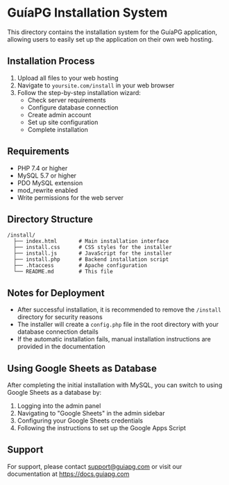 
# GuíaPG Installation System

This directory contains the installation system for the GuíaPG application, allowing users to easily set up the application on their own web hosting.

## Installation Process

1. Upload all files to your web hosting
2. Navigate to `yoursite.com/install` in your web browser
3. Follow the step-by-step installation wizard:
   - Check server requirements
   - Configure database connection
   - Create admin account
   - Set up site configuration
   - Complete installation

## Requirements

- PHP 7.4 or higher
- MySQL 5.7 or higher
- PDO MySQL extension
- mod_rewrite enabled
- Write permissions for the web server

## Directory Structure

```
/install/
  ├── index.html       # Main installation interface
  ├── install.css      # CSS styles for the installer
  ├── install.js       # JavaScript for the installer
  ├── install.php      # Backend installation script
  ├── .htaccess        # Apache configuration 
  └── README.md        # This file
```

## Notes for Deployment

- After successful installation, it is recommended to remove the `/install` directory for security reasons
- The installer will create a `config.php` file in the root directory with your database connection details
- If the automatic installation fails, manual installation instructions are provided in the documentation

## Using Google Sheets as Database

After completing the initial installation with MySQL, you can switch to using Google Sheets as a database by:

1. Logging into the admin panel
2. Navigating to "Google Sheets" in the admin sidebar
3. Configuring your Google Sheets credentials
4. Following the instructions to set up the Google Apps Script

## Support

For support, please contact support@guiapg.com or visit our documentation at https://docs.guiapg.com
